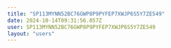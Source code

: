```yaml
---
title: "SP113MYNN52BC76GWP8P9PYFEP7XWJP6S5Y7ZE549"
date: 2024-10-14T09:31:56.057Z
user: SP113MYNN52BC76GWP8P9PYFEP7XWJP6S5Y7ZE549
layout: "users"
---
```

    
